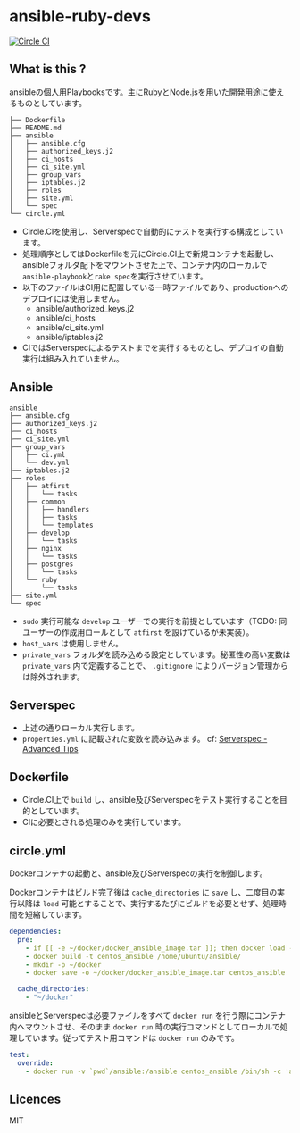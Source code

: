 ansible-ruby-devs
====================
[![Circle CI](https://circleci.com/gh/chroju/ansible-ruby-devs.svg?style=shield)](https://circleci.com/gh/chroju/ansible-ruby-devs)

What is this ?
----------
ansibleの個人用Playbooksです。主にRubyとNode.jsを用いた開発用途に使えるものとしています。

```
├── Dockerfile
├── README.md
├── ansible
│   ├── ansible.cfg
│   ├── authorized_keys.j2
│   ├── ci_hosts
│   ├── ci_site.yml
│   ├── group_vars
│   ├── iptables.j2
│   ├── roles
│   ├── site.yml
│   └── spec
└── circle.yml
```

* Circle.CIを使用し、Serverspecで自動的にテストを実行する構成としています。
* 処理順序としてはDockerfileを元にCircle.CI上で新規コンテナを起動し、ansibleフォルダ配下をマウントさせた上で、コンテナ内のローカルで`ansible-playbook`と`rake spec`を実行させています。
* 以下のファイルはCI用に配置している一時ファイルであり、productionへのデプロイには使用しません。
  * ansible/authorized_keys.j2
  * ansible/ci_hosts
  * ansible/ci_site.yml
  * ansible/iptables.j2
* CIではServerspecによるテストまでを実行するものとし、デプロイの自動実行は組み入れていません。


Ansible
----------

```
ansible                
├── ansible.cfg        
├── authorized_keys.j2 
├── ci_hosts           
├── ci_site.yml        
├── group_vars         
│   ├── ci.yml         
│   └── dev.yml        
├── iptables.j2        
├── roles              
│   ├── atfirst        
│   │   └── tasks      
│   ├── common         
│   │   ├── handlers   
│   │   ├── tasks      
│   │   └── templates  
│   ├── develop        
│   │   └── tasks      
│   ├── nginx          
│   │   └── tasks      
│   ├── postgres       
│   │   └── tasks      
│   └── ruby           
│       └── tasks      
├── site.yml           
└── spec
```

* `sudo` 実行可能な `develop` ユーザーでの実行を前提としています（TODO: 同ユーザーの作成用ロールとして `atfirst` を設けているが未実装）。
* `host_vars` は使用しません。
* `private_vars` フォルダを読み込める設定としています。秘匿性の高い変数は `private_vars` 内で定義することで、 `.gitignore` によりバージョン管理からは除外されます。


Serverspec
----------
* 上述の通りローカル実行します。
* `properties.yml` に記載された変数を読み込みます。
  cf: [Serverspec - Advanced Tips](http://serverspec.org/advanced_tips.html)


Dockerfile
----------
* Circle.CI上で `build` し、ansible及びServerspecをテスト実行することを目的としています。
* CIに必要とされる処理のみを実行しています。


circle.yml
----------
Dockerコンテナの起動と、ansible及びServerspecの実行を制御します。

Dockerコンテナはビルド完了後は `cache_directories` に `save` し、二度目の実行以降は `load` 可能とすることで、実行するたびにビルドを必要とせず、処理時間を短縮しています。

```yaml:circle.yml
dependencies:
  pre:
    - if [[ -e ~/docker/docker_ansible_image.tar ]]; then docker load --input ~/docker/docker_ansible_image.tar ;fi
    - docker build -t centos_ansible /home/ubuntu/ansible/ 
    - mkdir -p ~/docker 
    - docker save -o ~/docker/docker_ansible_image.tar centos_ansible

  cache_directories:
    - "~/docker"
```

ansibleとServerspecは必要ファイルをすべて `docker run` を行う際にコンテナ内へマウントさせ、そのまま `docker run` 時の実行コマンドとしてローカルで処理しています。従ってテスト用コマンドは `docker run` のみです。

```yaml:circle.yml
test:
  override:
    - docker run -v `pwd`/ansible:/ansible centos_ansible /bin/sh -c 'ansible-playbook /ansible/ci_site.yml -i /ansible/ci_hosts -c local && cd /ansible/spec && /home/develop/.rbenv/bin/rbenv exec bundle install && /home/develop/.rbenv/bin/rbenv exec bundle exec rake spec'
```

Licences
----------
MIT
